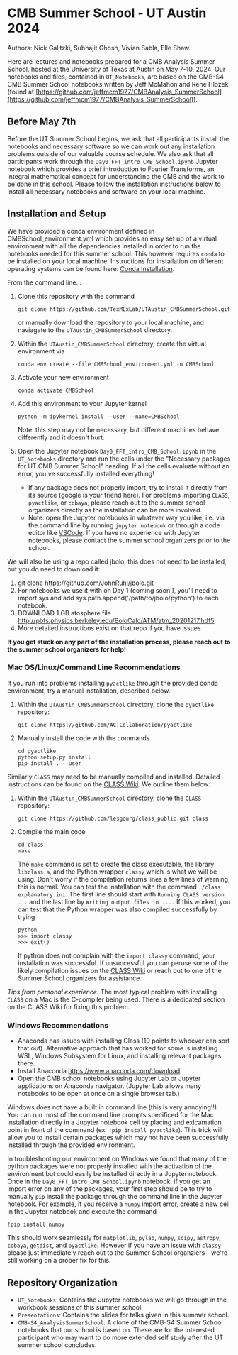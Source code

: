CMB Summer School - UT Austin 2024
==================================

Authors: Nick Galitzki, Subhajit Ghosh, Vivian Sabla, Elle Shaw

Here are lectures and notebooks prepared for a CMB Analysis Summer School, hosted at the University of Texas at Austin on May 7-10, 2024. Our notebooks and files, 
contained in `UT_Notebooks`, are based on the CMB-S4 CMB Summer School notebooks written by Jeff McMahon and Rene Hlozek (found at [https://github.com/jeffmcm1977/CMBAnalysis_SummerSchool](https://github.com/jeffmcm1977/CMBAnalysis_SummerSchool)). 

Before May 7th
--------------
Before the UT Summer School begins, we ask that all participants install the notebooks and necessary software so we can work out any installation problems outside of our valuable course schedule. We also ask that all participants work through the `Day0_FFT_intro_CMB_School.ipynb` Jupyter notebook which provides a brief introduction to Fourier Transforms, an integral mathematical concept for understanding the CMB and the work to be done in this school. Please follow the installation instructions below to install all necessary notebooks and software on your local machine. 

Installation and Setup
----------------------
We have provided a conda environment defined in CMBSchool_environment.yml which provides an easy set up of a virtual environment with all the dependencies installed in order to run the notebooks needed for this summer school. This however requires `conda` to be installed on your local machine. Instructions for installation on different operating systems can be found here: [Conda Installation](https://docs.conda.io/projects/conda/en/stable/user-guide/getting-started.html).

From the command line... 

1. Clone this repository with the command
   
   `git clone https://github.com/TexMExLab/UTAustin_CMBSummerSchool.git`

   or manually download the repository to your local machine, and naviagate to the `UTAustin_CMBSummerSchool` directory. 

2. Within the `UTAustin_CMBSummerSchool` directory, create the virtual environment via 

   `conda env create --file CMBSchool_environment.yml -n CMBSchool`

3. Activate your new environment

   `conda activate CMBSchool`
   
4. Add this environment to your Jupyter kernel

   `python -m ipykernel install --user --name=CMBSchool`

   Note: this step may not be necessary, but different machines behave differently and it doesn't hurt.

6. Open the Jupyter notebook `Day0_FFT_intro_CMB_School.ipynb` in the `UT_Notebooks` directory and run the cells under the "Necessary packages for UT CMB Summer School" heading. If all the cells evaluate without an error, you've successfully installed everything!
   * If any package does not properly import, try to install it directly from its source (google is your friend here). For problems importing `CLASS`, `pyactlike`, or `cobaya`, please reach out to the summer school organizers directly as the installation can be more involved. 
   * Note: open the Jupyter notebooks in whatever way you like, i.e. via the command line by running `jupyter notebook` or through a code editor like [VSCode](https://code.visualstudio.com). If you have no experience with Jupyter notebooks, please contact the summer school organizers prior to the school.
  
We will also be using a repo called jbolo, this does not need to be installed, but you do need to download it:

1. git clone https://github.com/JohnRuhl/jbolo.git
2. For notebooks we use it with on Day 1 (coming soon!), you'll need to import sys and add sys.path.append('/path/to/jbolo/python') to each notebook.
3. DOWNLOAD 1 GB atosphere file http://pbfs.physics.berkeley.edu/BoloCalc/ATM/atm_20201217.hdf5
4. More detailed instructions exist on that repo if you have issues

**If you get stuck on any part of the installation process, please reach out to the summer school organizers for help!**

### Mac OS/Linux/Command Line Recommendations

If you run into problems installing `pyactlike` through the provided conda environment, try a manual installation, described below. 

1. Within the `UTAustin_CMBSummerSchool` directory, clone the `pyactlike` repository:

   `git clone https://github.com/ACTCollaboration/pyactlike`
   
3. Manually install the code with the commands
   ```
   cd pyactlike
   python setup.py install
   pip install . --user
   ```

Similarly `CLASS` may need to be manually compiled and installed. Detailed instructions can be found on the [CLASS Wiki](https://github.com/lesgourg/class_public/wiki/Installation). We outline them below:

1. Within the `UTAustin_CMBSummerSchool` directory, clone the `CLASS` repository:

   `git clone https://github.com/lesgourg/class_public.git class`

2. Compile the main code
   ```
   cd class
   make
   ```
   The `make` command is set to create the class executable, the library `libclass.a`, and the Python wrapper `classy` which is what we will be using. Don't worry if the compilation returns lines a few lines of warning, this is normal. You can test the installation with the command `./class explanatory.ini`. The first line should start with `Running CLASS version ...` and the last line by `Writing output files in ....` If this worked, you can test that the Python wrapper was also compiled successfully by trying
   ```
   python
   >>> import classy
   >>> exit()
   ```
   If python does not complain with the `import classy` command, your installation was successful. If unsuccessful you can peruse some of the likely compilation issues on the  [CLASS Wiki](https://github.com/lesgourg/class_public/wiki/Installation) or reach out to one of the Summer School organizers for assistance. 

_Tips from personal experience:_ The most typical problem with installing `CLASS` on a Mac is the C-compiler being used. There is a dedicated section on the CLASS Wiki for fixing this problem. 

### Windows Recommendations

* Anaconda has issues with installing Class (10 points to whoever can sort that out). Alternative approach that has worked for some is installing WSL, Windows Subsystem for Linux, and installing relevant packages there.
* Install Anaconda https://www.anaconda.com/download
* Open the CMB school notebooks using Jupyter Lab or Jupyter applications on Anaconda navigator. (Jupyter Lab allows many notebooks to be open at once on a single browser tab.)

Windows does not have a built in command line (this is very annoying!!). You can run most of the command line prompts specificed for the Mac installation directly in a Jupyter notebook cell by placing and exlcamation point in front of the command (ex: `!pip install pyactlike`). This trick will allow you to install certain packages which may not have been successfully installed through the provided environment. 

In troubleshooting our environment on Windows we found that many of the python packages were not properly installed with the activation of the environment but could easily be installed directly in a Jupyter notebook. Once in the `Day0_FFT_intro_CMB_School.ipynb` notebook, if you get an import error on any of the packages, your first step should be to try to manually `pip` install the package through the command line in the Jupyter notebook. For example, if you receive a `numpy` import error, create a new cell in the Jupyter notebook and execute the command

`!pip install numpy`

This should work seamlessly for `matplotlib`, `pylab`, `numpy`, `scipy`, `astropy`, `cobaya`, `getdist`, and `pyactlike`. However if you have an issue with `classy` please just immediately reach out to the Summer School organziers - we're still working on a proper fix for this. 

Repository Organization
----------------------

* `UT_Notebooks`: Contains the Jupyter notebooks we will go through in the workbook sessions of this summer school. 
* `Presentations`: Contains the slides for talks given in this summer school.
* `CMB-S4_AnalysisSummerSchool`: A clone of the CMB-S4 Summer School notebooks that our school is based on. These are for the interested participant who may want to do more extended self study after the UT summer school concludes.
